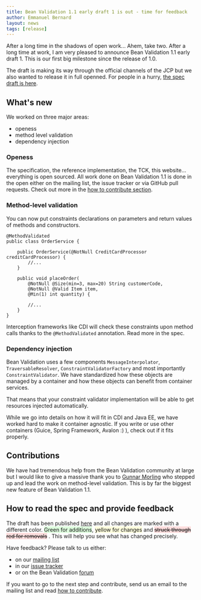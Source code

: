```yaml
---
title: Bean Validation 1.1 early draft 1 is out - time for feedback
author: Emmanuel Bernard
layout: news
tags: [release]
---
```

After a long time in the shadows of open work... Ahem, take two. After a long time at work, 
I am very pleased to announce Bean Validation 1.1 early draft 1. 
This is our first big milestone since the release of 1.0. 

The draft is making its way through the official channels of the JCP but
we also wanted to release it in full openned. For people in a hurry, 
[the spec draft is here][draft].

## What's new

We worked on three major areas:

- openess
- method level validation
- dependency injection

### Openess

The specification, the reference implementation, the TCK, this website... everything is open sourced.
All work done on Bean Validation 1.1 is done in the open either on the mailing list, the issue tracker
or via GitHub pull requests. Check out more in the [how to contribute section][contribute].

### Method-level validation

You can now put constraints declarations on parameters and return values of methods and constructors.

    @MethodValidated 
	public class OrderService {

	    public OrderService(@NotNull CreditCardProcessor creditCardProcessor) {
	        //...
	    }

	    public void placeOrder(
	        @NotNull @Size(min=3, max=20) String customerCode,
	        @NotNull @Valid Item item,
	        @Min(1) int quantity) {

	        //...
	    }
	}

Interception frameworks like CDI will check these constraints upon method calls thanks to the 
`@MethodValidated` annotation. Read more in the spec.

### Dependency injection

Bean Validation uses a few components `MessageInterpolator`, `TraversableResolver`, `ConstraintValidatorFactory` 
and most importantly `ConstraintValidator`. We have standardized how these objects are managed by a container 
and how these objects can benefit from container services. 

That means that your constraint validator implementation will be able to get resources injected automatically.

While we go into details on how it will fit in CDI and Java EE, we have worked hard to make it container
agnostic. If you write or use other containers (Guice, Spring Framework, Avalon :) ), check out
if it fits properly.

## Contributions

We have had tremendous help from the Bean Validation community at large but I would
like to give a massive thank you to [Gunnar Morling][Gunnar blog] who stepped
up and lead the work on method-level validation. This is by far the biggest new
feature of Bean Validation 1.1.

## How to read the spec and provide feedback

The draft has been published [here][draft] and all changes are marked with a different
color. <span style="background-color:#DDFFDD;">Green for additions</span>, 
<span style="background-color:#FFFFDD;">yellow for changes</span> and 
<span style="text-decoration: line-through;background-color: #FFDDDD;">struck through red for removals</span>
. This will help you see what has changed precisely.

Have feedback? Please talk to us either:

- on our [mailing list][mailing list]
- in our [issue tracker][issues]
- or on the Bean Validation [forum][forum]

If you want to go to the next step and contribute, send us an email to the mailing list and read
[how to contribute][contribute].


[Gunnar blog]: http://musingsofaprogrammingaddict.blogspot.com/
[contribute]: /contribute
[draft]: /1.1/spec/1.0.0.alpha1/?utm_source=blog&utm_medium=web&utm_content=spec&utm_campaign=1_1_edr1
[issues]: /issues
[forum]: https://forum.hibernate.org/viewforum.php?f=26
[mailing list]: https://lists.jboss.org/mailman/listinfo/beanvalidation-dev
